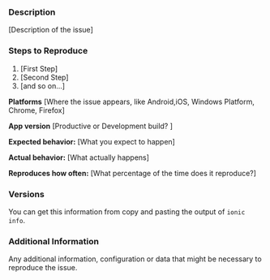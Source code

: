 ### Description

[Description of the issue]

### Steps to Reproduce

1. [First Step]
2. [Second Step]
3. [and so on...]

**Platforms** [Where the issue appears, like Android,iOS, Windows Platform, Chrome, Firefox]

**App version** [Productive or Development build? ]

**Expected behavior:** [What you expect to happen]

**Actual behavior:** [What actually happens]

**Reproduces how often:** [What percentage of the time does it reproduce?]

### Versions

You can get this information from copy and pasting the output of `ionic info`.

### Additional Information

Any additional information, configuration or data that might be necessary to reproduce the issue.
